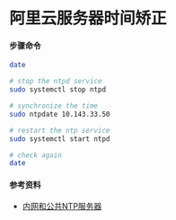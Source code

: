 阿里云服务器时间矫正
==========

#### 步骤命令
```bash
date

# stop the ntpd service
sudo systemctl stop ntpd

# synchronize the time
sudo ntpdate 10.143.33.50

# restart the ntp service
sudo systemctl start ntpd

# check again
date
```

#### 参考资料
- [内网和公共NTP服务器](https://help.aliyun.com/knowledge_detail/40583.html)
